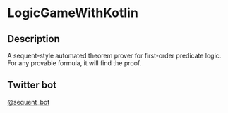 # LogicGameWithKotlin

## Description

A sequent-style automated theorem prover for first-order predicate logic. For any provable formula, it will find the proof.

## Twitter bot

[@sequent_bot](https://twitter.com/sequent_bot)
